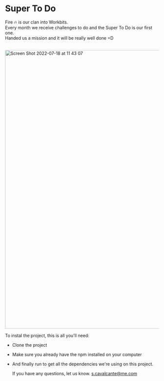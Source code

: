 # Super To Do

Fire 🔥 is our clan into Workbits. </br>
Every month we receive challenges to do and the Super To Do is our first one.</br>
Handed us a mission and it will be really well done =D</br>
</br>

<img width="910" alt="Screen Shot 2022-07-18 at 11 43 07" src="https://user-images.githubusercontent.com/56567293/179549658-42fbaba8-5e8e-4442-ad7f-7e06122ccf10.png">


To instal the project, this is all you'll need:
- Clone the project 
- Make sure you already have the npm installed on your computer
- And finally run <npm install> to get all the dependencies we're using on this project.

  If you have any questions, let us know.
  s.cavalcante@me.com
